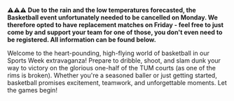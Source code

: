 **⚠️⚠️⚠️ Due to the rain and the low temperatures forecasted, the Basketball event unfortunately needed to be cancelled on Monday. We therefore opted to have replacement matches on Friday - feel free to just come by and support your team for one of those, you don't even need to be registered. All information can be found below.**

Welcome to the heart-pounding, high-flying world of basketball in our Sports Week extravaganza! Prepare to dribble, shoot, and slam dunk your way to victory on the glorious one-half of the TUM courts (as one of the rims is broken). Whether you're a seasoned baller or just getting started, basketball promises excitement, teamwork, and unforgettable moments. Let the games begin!